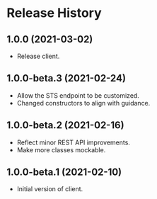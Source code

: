 # Release History

## 1.0.0 (2021-03-02)
- Release client.

## 1.0.0-beta.3 (2021-02-24)
- Allow the STS endpoint to be customized.
- Changed constructors to align with guidance.

## 1.0.0-beta.2 (2021-02-16)
- Reflect minor REST API improvements.
- Make more classes mockable.

## 1.0.0-beta.1 (2021-02-10)
- Initial version of client.
